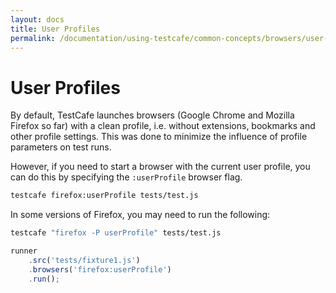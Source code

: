 ```yaml
---
layout: docs
title: User Profiles
permalink: /documentation/using-testcafe/common-concepts/browsers/user-profiles.html
---
```

# User Profiles

By default, TestCafe launches browsers (Google Chrome and Mozilla Firefox so far) with a clean profile, i.e. without extensions, bookmarks and other profile settings. This was done to minimize the influence of profile parameters on test runs.

However, if you need to start a browser with the current user profile, you can do this by specifying the `:userProfile` browser flag.

```sh
testcafe firefox:userProfile tests/test.js
```

In some versions of Firefox, you may need to run the following:

```sh
testcafe "firefox -P userProfile" tests/test.js
```

```js
runner
    .src('tests/fixture1.js')
    .browsers('firefox:userProfile')
    .run();
```
